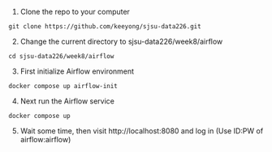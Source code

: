 1. Clone the repo to your computer
```
git clone https://github.com/keeyong/sjsu-data226.git
```
2. Change the current directory to sjsu-data226/week8/airflow
```
cd sjsu-data226/week8/airflow
```
3. First initialize Airflow environment
```
docker compose up airflow-init
```
4. Next run the Airflow service
```
docker compose up
```
5. Wait some time, then visit http://localhost:8080 and log in (Use ID:PW of airflow:airflow)
